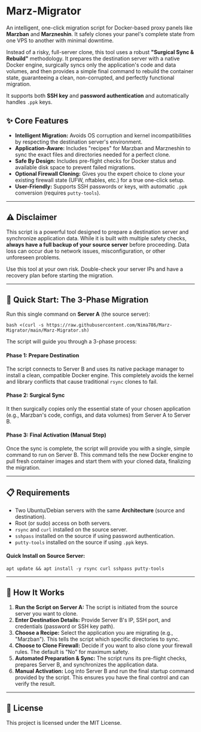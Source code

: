 Marz-Migrator
=============

An intelligent, one-click migration script for Docker-based proxy panels like **Marzban** and **Marzneshin**. It safely clones your panel's complete state from one VPS to another with minimal downtime.

Instead of a risky, full-server clone, this tool uses a robust **"Surgical Sync & Rebuild"** methodology. It prepares the destination server with a native Docker engine, surgically syncs only the application's code and data volumes, and then provides a simple final command to rebuild the container state, guaranteeing a clean, non-corrupted, and perfectly functional migration.

It supports both **SSH key** and **password authentication** and automatically handles `.ppk` keys.

✨ Core Features
---------------

*   **Intelligent Migration:** Avoids OS corruption and kernel incompatibilities by respecting the destination server's environment.
*   **Application-Aware:** Includes "recipes" for Marzban and Marzneshin to sync the exact files and directories needed for a perfect clone.
*   **Safe By Design:** Includes pre-flight checks for Docker status and available disk space to prevent failed migrations.
*   **Optional Firewall Cloning:** Gives you the expert choice to clone your existing firewall state (UFW, nftables, etc.) for a true one-click setup.
*   **User-Friendly:** Supports SSH passwords or keys, with automatic `.ppk` conversion (requires `putty-tools`).

* * *

⚠️ Disclaimer
-------------

This script is a powerful tool designed to prepare a destination server and synchronize application data. While it is built with multiple safety checks, **always have a full backup of your source server** before proceeding. Data loss can occur due to network issues, misconfiguration, or other unforeseen problems.

Use this tool at your own risk. Double-check your server IPs and have a recovery plan before starting the migration.

* * *

🚀 Quick Start: The 3-Phase Migration
-------------------------------------

Run this single command on **Server A** (the source server):

    bash <(curl -s https://raw.githubusercontent.com/Nima786/Marz-Migrator/main/Marz-Migrator.sh)
    

The script will guide you through a 3-phase process:

#### Phase 1: Prepare Destination

The script connects to Server B and uses its native package manager to install a clean, compatible Docker engine. This completely avoids the kernel and library conflicts that cause traditional `rsync` clones to fail.

#### Phase 2: Surgical Sync

It then surgically copies only the essential state of your chosen application (e.g., Marzban's code, configs, and data volumes) from Server A to Server B.

#### Phase 3: Final Activation (Manual Step)

Once the sync is complete, the script will provide you with a single, simple command to run on Server B. This command tells the new Docker engine to pull fresh container images and start them with your cloned data, finalizing the migration.

* * *

📋 Requirements
---------------

*   Two Ubuntu/Debian servers with the same **Architecture** (source and destination).
*   Root (or sudo) access on both servers.
*   `rsync` and `curl` installed on the source server.
*   `sshpass` installed on the source if using password authentication.
*   `putty-tools` installed on the source if using `.ppk` keys.

#### Quick Install on Source Server:

    apt update && apt install -y rsync curl sshpass putty-tools
    

* * *

📖 How It Works
---------------

1.  **Run the Script on Server A:** The script is initiated from the source server you want to clone.
2.  **Enter Destination Details:** Provide Server B's IP, SSH port, and credentials (password or SSH key path).
3.  **Choose a Recipe:** Select the application you are migrating (e.g., "Marzban"). This tells the script which specific directories to sync.
4.  **Choose to Clone Firewall:** Decide if you want to also clone your firewall rules. The default is "No" for maximum safety.
5.  **Automated Preparation & Sync:** The script runs its pre-flight checks, prepares Server B, and synchronizes the application data.
6.  **Manual Activation:** Log into Server B and run the final startup command provided by the script. This ensures you have the final control and can verify the result.

* * *

📜 License
----------

This project is licensed under the MIT License.
